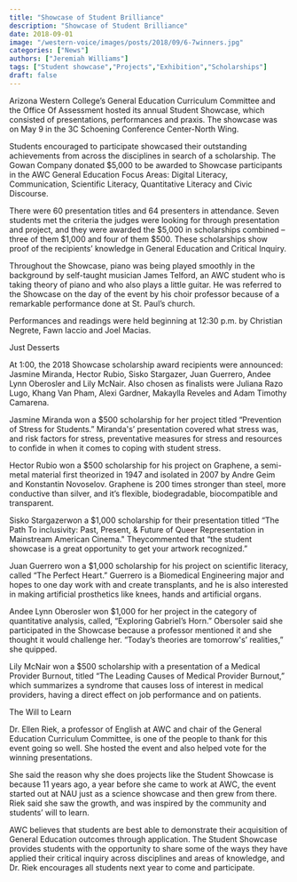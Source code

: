 ```yaml
---
title: "Showcase of Student Brilliance"
description: "Showcase of Student Brilliance"
date: 2018-09-01
image: "/western-voice/images/posts/2018/09/6-7winners.jpg"
categories: ["News"]
authors: ["Jeremiah Williams"]
tags: ["Student showcase","Projects","Exhibition","Scholarships"]
draft: false
---
```

Arizona Western College’s General Education Curriculum Committee and the Office Of Assessment hosted its annual Student Showcase, which consisted of presentations, performances and praxis. The showcase was on May 9 in the 3C Schoening Conference Center-North Wing.

Students encouraged to participate showcased their outstanding achievements from across the disciplines in search of a scholarship. The Gowan Company donated $5,000 to be awarded to Showcase participants in the AWC General Education Focus Areas: Digital Literacy, Communication, Scientific Literacy, Quantitative Literacy and Civic Discourse.

There were 60 presentation titles and 64 presenters in attendance. Seven students met the criteria the judges were looking for through presentation and project, and they were awarded the $5,000 in scholarships combined – three of them $1,000 and four of them $500. These scholarships show proof of the recipients’ knowledge in General Education and Critical Inquiry.

Throughout the Showcase, piano was being played smoothly in the background by self-taught musician James Telford, an AWC student who is taking theory of piano and who also plays a little guitar. He was referred to the Showcase on the day of the event by his choir professor because of a remarkable performance done at St. Paul’s church.

Performances and readings were held beginning at 12:30 p.m. by Christian Negrete, Fawn Iaccio and Joel Macias.

Just Desserts

At 1:00, the 2018 Showcase scholarship award recipients were announced: Jasmine Miranda, Hector Rubio, Sisko Stargazer, Juan Guerrero, Andee Lynn Oberosler and Lily McNair. Also chosen as finalists were Juliana Razo Lugo, Khang Van Pham, Alexi Gardner, Makaylla Reveles and Adam Timothy Camarena.

Jasmine Miranda won a $500 scholarship for her project titled “Prevention of Stress for Students.” Miranda's’ presentation covered what stress was, and risk factors for stress, preventative measures for stress and resources to confide in when it comes to coping with student stress.

Hector Rubio won a $500 scholarship for his project on Graphene, a semi-metal material first theorized in 1947 and isolated in 2007 by Andre Geim and Konstantin Novoselov. Graphene is 200 times stronger than steel, more conductive than silver, and it’s flexible, biodegradable, biocompatible and transparent.

Sisko Stargazerwon a $1,000 scholarship for their presentation titled “The Path To inclusivity: Past, Present, & Future of Queer Representation in Mainstream American Cinema." Theycommented that “the student showcase is a great opportunity to get your artwork recognized.”

Juan Guerrero won a $1,000 scholarship for his project on scientific literacy, called “The Perfect Heart.” Guerrero is a Biomedical Engineering major and hopes to one day work with and create transplants, and he is also interested in making artificial prosthetics like knees, hands and artificial organs.

Andee Lynn Oberosler won $1,000 for her project in the category of quantitative analysis, called, “Exploring Gabriel’s Horn.” Obersoler said she participated in the Showcase because a professor mentioned it and she thought it would challenge her. “Today’s theories are tomorrow's’ realities,” she quipped.

Lily McNair won a $500 scholarship with a presentation of a Medical Provider Burnout, titled “The Leading Causes of Medical Provider Burnout,” which summarizes a syndrome that causes loss of interest in medical providers, having a direct effect on job performance and on patients.

The Will to Learn

Dr. Ellen Riek, a professor of English at AWC and chair of the General Education Curriculum Committee, is one of the people to thank for this event going so well. She hosted the event and also helped vote for the winning presentations.

She said the reason why she does projects like the Student Showcase is because 11 years ago, a year before she came to work at AWC, the event started out at NAU just as a science showcase and then grew from there. Riek said she saw the growth, and was inspired by the community and students’ will to learn.

AWC believes that students are best able to demonstrate their acquisition of General Education outcomes through application. The Student Showcase provides students with the opportunity to share some of the ways they have applied their critical inquiry across disciplines and areas of knowledge, and Dr. Riek encourages all students next year to come and participate.